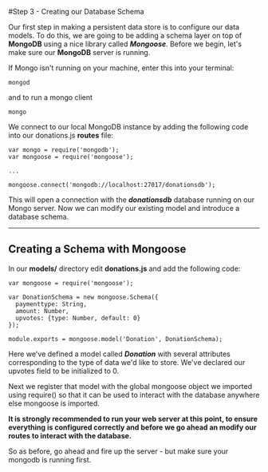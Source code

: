 #Step 3 - Creating our Database Schema

Our first step in making a persistent data store is to configure our data models. To do this, we are going to be adding a schema layer on top of **MongoDB** using a nice library called ***Mongoose***. Before we begin, let's make sure our **MongoDB** server is running.

If Mongo isn't running on your machine, enter this into your terminal:

```
mongod
```
and to run a mongo client

```
mongo
```

We connect to our local MongoDB instance by adding the following code into our donations.js **routes** file:

```
var mongo = require('mongodb');
var mongoose = require('mongoose'); 

...

mongoose.connect('mongodb://localhost:27017/donationsdb');
```

This will open a connection with the ***donationsdb*** database running on our Mongo server. Now we can modify our existing model and introduce a database schema.

---
## Creating a Schema with Mongoose

In our **models/** directory edit **donations.js** and add the following code:

```
var mongoose = require('mongoose');

var DonationSchema = new mongoose.Schema({
  paymenttype: String,
  amount: Number,
  upvotes: {type: Number, default: 0}
});

module.exports = mongoose.model('Donation', DonationSchema);
```
Here we've defined a model called ***Donation*** with several attributes corresponding to the type of data we'd like to store. We've declared our upvotes field to be initialized to 0.

Next we register that model with the global mongoose object we imported using require() so that it can be used to interact with the database anywhere else mongoose is imported.

**It is strongly recommended to run your web server at this point, to ensure everything is configured correctly and before we go ahead an modify our routes to interact with the database.**

So as before, go ahead and fire up the server - but make sure your mongodb is running first.


